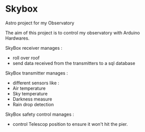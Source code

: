 # Skybox
Astro project for my Observatory

The aim of this project is to control my observatory with Arduino Hardwares.

SkyBox receiver manages :
- roll over roof
- send data received from the transmitters to a sql database


SkyBox transmitter manages : 
- different sensors like : 
-   Air temperature
-   Sky temperature
-   Darkness measure
-   Rain drop detection

SkyBox safety control manages :
- control Telescop position to ensure it won't hit the pier.
